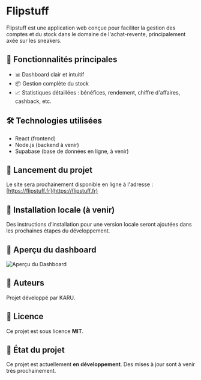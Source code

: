 # Flipstuff

Flipstuff est une application web conçue pour faciliter la gestion des comptes et du stock dans le domaine de l'achat-revente, principalement axée sur les sneakers.

## 🧠 Fonctionnalités principales

- 📊 Dashboard clair et intuitif
- 📦 Gestion complète du stock
- 📈 Statistiques détaillées : bénéfices, rendement, chiffre d'affaires, cashback, etc.

## 🛠️ Technologies utilisées

- React (frontend)
- Node.js (backend à venir)
- Supabase (base de données en ligne, à venir)

## 🚀 Lancement du projet

Le site sera prochainement disponible en ligne à l'adresse : [https://flipstuff.fr](https://flipstuff.fr)

## 🔧 Installation locale (à venir)

Des instructions d’installation pour une version locale seront ajoutées dans les prochaines étapes du développement.

## 📸 Aperçu du dashboard

![Aperçu du Dashboard](https://cdn.discordapp.com/attachments/1135868312883052596/1387437106170822827/image.png?ex=685d56ff&is=685c057f&hm=a7db6d93bf69bd1d313a3838dd682b42415a7720d2564689826fc7e892222ad3&)

## 👥 Auteurs

Projet développé par KARU.

## 📄 Licence

Ce projet est sous licence **MIT**.

## 🚧 État du projet

Ce projet est actuellement **en développement**. Des mises à jour sont à venir très prochainement.
